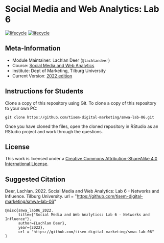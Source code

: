 # Social Media and Web Analytics: Lab 6

[![lifecycle](https://img.shields.io/badge/lifecycle-maturing-blue.svg)](https://www.tidyverse.org/lifecycle/#maturing)
[![lifecycle](https://img.shields.io/badge/version-2021-red.svg)]()

## Meta-Information

* Module Maintainer: Lachlan Deer (`@lachlandeer`)
* Course: [Social Media and Web Analytics](https://tisem-digital-marketing.github.io/2022-smwa)
* Institute: Dept of Marketing, Tilburg University
* Current Version: [2022 edition](https://tisem-digital-marketing.github.io/2022-smwa)

## Instructions for Students

Clone a copy of this repository using Git.
To clone a copy of this repository to your own PC:

```{bash, eval = FALSE}
git clone https://github.com/tisem-digital-marketing/smwa-lab-06.git
```

Once you have cloned the files, open the cloned repository in RStudio as an RStudio project and work through the questions.

## License

This work is licensed under a [Creative Commons Attribution-ShareAlike 4.0 International License](http://creativecommons.org/licenses/by-sa/4.0/).

## Suggested Citation

Deer, Lachlan. 2022. Social Media and Web Analytics: Lab 6 - Networks and Influence. Tilburg University. url = "https://github.com/tisem-digital-marketing/smwa-lab-06"

```{r, engine='out', eval = FALSE}
@misc{smwa_lab06_2022,
      title={"Social Media and Web Analytics: Lab 6 - Networks and Influence"},
      author={Lachlan Deer},
      year={2022},
      url = "https://github.com/tisem-digital-marketing/smwa-lab-06"
}
```